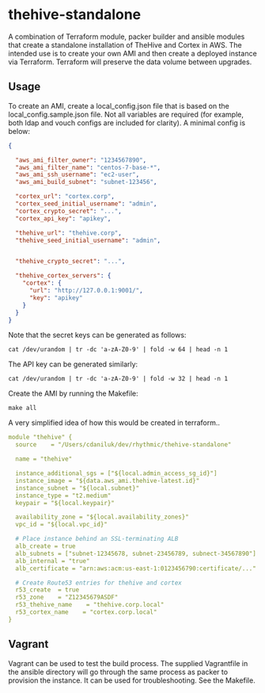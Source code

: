 # thehive-standalone

A combination of Terraform module, packer builder and ansible modules that
create a standalone installation of TheHive and Cortex in AWS. The intended
use is to create your own AMI and then create a deployed instance via
Terraform. Terraform will preserve the data volume between upgrades.

## Usage
To create an AMI, create a local_config.json file that is based on the
local_config.sample.json file. Not all variables are required (for example,
both ldap and vouch configs are included for clarity). A minimal config is below:

```json
{

  "aws_ami_filter_owner": "1234567890",
  "aws_ami_filter_name": "centos-7-base-*",
  "aws_ami_ssh_username": "ec2-user",
  "aws_ami_build_subnet": "subnet-123456",

  "cortex_url": "cortex.corp",
  "cortex_seed_initial_username": "admin",
  "cortex_crypto_secret": "...",
  "cortex_api_key": "apikey",

  "thehive_url": "thehive.corp",
  "thehive_seed_initial_username": "admin",


  "thehive_crypto_secret": "...",

  "thehive_cortex_servers": {
    "cortex": {
      "url": "http://127.0.0.1:9001/",
      "key": "apikey"
    }
  }
}

```

Note that the secret keys can be generated as follows:

```cat /dev/urandom | tr -dc 'a-zA-Z0-9' | fold -w 64 | head -n 1```

The API key can be generated similarly:

```cat /dev/urandom | tr -dc 'a-zA-Z0-9' | fold -w 32 | head -n 1```

Create the AMI by running the Makefile:

```make all```

A very simplified idea of how this would be created in terraform..

```yaml
module "thehive" {
  source    = "/Users/cdaniluk/dev/rhythmic/thehive-standalone"

  name = "thehive"

  instance_additional_sgs = ["${local.admin_access_sg_id}"]
  instance_image = "${data.aws_ami.thehive-latest.id}"
  instance_subnet = "${local.subnet}"
  instance_type = "t2.medium"
  keypair = "${local.keypair}"

  availability_zone = "${local.availability_zones}"
  vpc_id = "${local.vpc_id}"

  # Place instance behind an SSL-terminating ALB
  alb_create = true
  alb_subnets = ["subnet-12345678, subnet-23456789, subnect-34567890"]
  alb_internal = "true"
  alb_certificate = "arn:aws:acm:us-east-1:0123456790:certificate/..."

  # Create Route53 entries for thehive and cortex
  r53_create  = true
  r53_zone    = "Z12345679ASDF"
  r53_thehive_name    = "thehive.corp.local"
  r53_cortex_name    = "cortex.corp.local"
}

```

## Vagrant
Vagrant can be used to test the build process. The supplied Vagrantfile in
the ansible directory will go through the same process as packer to provision
the instance. It can be used for troubleshooting. See the Makefile.

